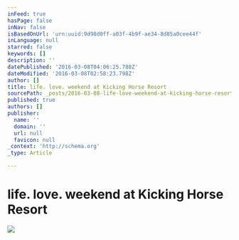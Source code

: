 ```yaml
---
inFeed: true
hasPage: false
inNav: false
isBasedOnUrl: 'urn:uuid:9d98d0ff-a03f-4b9f-ae34-8d85a0cee44f'
inLanguage: null
starred: false
keywords: []
description: ''
datePublished: '2016-03-08T04:06:25.788Z'
dateModified: '2016-03-08T02:58:23.798Z'
author: []
title: life. love. weekend at Kicking Horse Resort
sourcePath: _posts/2016-03-08-life-love-weekend-at-kicking-horse-resort.md
published: true
authors: []
publisher:
  name: ''
  domain: ''
  url: null
  favicon: null
_context: 'http://schema.org'
_type: Article

---
```

# life. love. weekend at Kicking Horse Resort
![](https://s3-us-west-2.amazonaws.com/the-grid-img/p/6a7dfa33c4d6fa40a24e466d7a9de0d7182a6c2e.png)